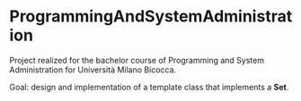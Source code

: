 # ProgrammingAndSystemAdministration
Project realized for the bachelor course of Programming and System Administration for Università Milano Bicocca.


Goal: design and implementation of a template class that implements a **Set**.
